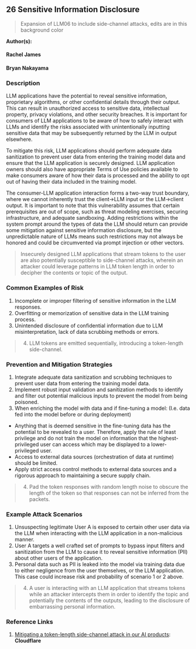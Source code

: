## 26 Sensitive Information Disclosure

> Expansion of LLM06 to include side-channel attacks, edits are in this background color

**Author(s):**
#### Rachel James
#### Bryan Nakayama

### Description
LLM applications have the potential to reveal sensitive information, proprietary algorithms, or other confidential details through their output. This can result in unauthorized access to sensitive data, intellectual property, privacy violations, and other security breaches. It is important for consumers of LLM applications to be aware of how to safely interact with LLMs and identify the risks associated with unintentionally inputting sensitive data that may be subsequently returned by the LLM in output elsewhere.

To mitigate this risk, LLM applications should perform adequate data sanitization to prevent user data from entering the training model data and ensure that the LLM application is securely designed. LLM application owners should also have appropriate Terms of Use policies available to make consumers aware of how their data is processed and the ability to opt out of having their data included in the training model.

The consumer-LLM application interaction forms a two-way trust boundary, where we cannot inherently trust the client->LLM input or the LLM->client output. It is important to note that this vulnerability assumes that certain prerequisites are out of scope, such as threat modeling exercises, securing infrastructure, and adequate sandboxing. Adding restrictions within the system prompt around the types of data the LLM should return can provide some mitigation against sensitive information disclosure, but the unpredictable nature of LLMs means such restrictions may not always be honored and could be circumvented via prompt injection or other vectors.
> Insecurely designed LLM applications that stream tokens to the user are also potentially susceptible to side-channel attacks, wherein an attacker could leverage patterns in LLM token length in order to decipher the contents or topic of the output.


### Common Examples of Risk

1. Incomplete or improper filtering of sensitive information in the LLM responses.
2. Overfitting or memorization of sensitive data in the LLM training process.
3. Unintended disclosure of confidential information due to LLM misinterpretation, lack of data scrubbing methods or errors.
> 4. LLM tokens are emitted sequentially, introducing a token-length side-channel.

### Prevention and Mitigation Strategies

1. Integrate adequate data sanitization and scrubbing techniques to prevent user data from entering the training model data.
2. Implement robust input validation and sanitization methods to identify and filter out potential malicious inputs to prevent the model from being poisoned.
3. When enriching the model with data and if fine-tuning a model: (I.e. data fed into the model before or during deployment)
  * Anything that is deemed sensitive in the fine-tuning data has the potential to be revealed to a user. Therefore, apply the rule of least privilege and do not train the model on information that the highest-privileged user can access which may be displayed to a lower-privileged user.
  * Access to external data sources (orchestration of data at runtime) should be limited.
  * Apply strict access control methods to external data sources and a rigorous approach to maintaining a secure supply chain.
> 4. Pad the token responses with random length noise to obscure the length of the token so that responses can not be inferred from the packets.

### Example Attack Scenarios

1. Unsuspecting legitimate User A is exposed to certain other user data via the LLM when interacting with the LLM application in a non-malicious manner.
2. User A targets a well crafted set of prompts to bypass input filters and sanitization from the LLM to cause it to reveal sensitive information (PII) about other users of the application.
3. Personal data such as PII is leaked into the model via training data due to either negligence from the user themselves, or the LLM application. This case could increase risk and probability of scenario 1 or 2 above.
> 4. A user is interacting with an LLM application that streams tokens while an attacker intercepts them in order to identify the topic and potentially the contents of the outputs, leading to the disclosure of embarrassing personal information.


### Reference Links

1. [Mitigating a token-length side-channel attack in our AI products](https://blog.cloudflare.com/ai-side-channel-attack-mitigated): **Cloudflare** 

